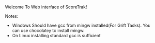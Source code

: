 Welcome To Web interface of ScoreTrak!

Notes:
 - Windows Should have gcc from mingw installed(For Grift Tasks). You can use chocolatey to install mingw.
 - On Linux installing standard gcc is sufficient